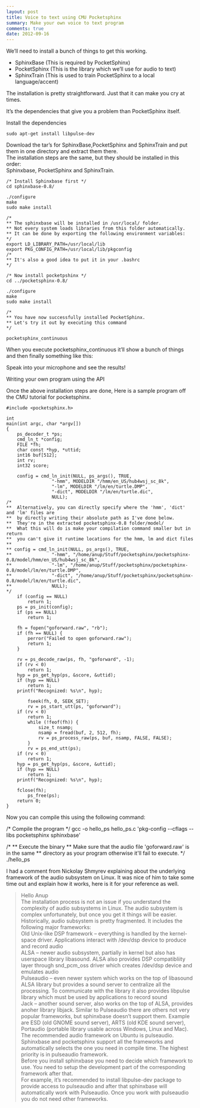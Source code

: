 ```yaml
---
layout: post
title: Voice to text using CMU Pocketsphinx
summary: Make your own voice to text program
comments: true
date: 2012-09-16
---
```

We’ll need to install a bunch of things to get this working.

* SphinxBase (This is required by PocketSphinx)
* PocketSphinx (This is the library which we’ll use for audio to text)
* SphinxTrain (This is used to train PocketSphinx to a local language/accent)

The installation is pretty straightforward. Just that it can make you cry at times.

It’s the dependencies that give you a problem than PocketSphinx itself.

Install the dependencies
```
sudo apt-get install libpulse-dev
```

Download the tar’s for SphinxBase,PocketSphinx and SphinxTrain and put them in one directory and extract them there.<br>
The installation steps are the same, but they should be installed in this order:<br>
Sphinxbase, PocketSphinx and SphinxTrain.<br>

```
/* Install Sphinxbase first */
cd sphinxbase-0.8/ 

./configure
make
sudo make install

/* 
** The sphinxbase will be installed in /usr/local/ folder. 
** Not every system loads libraries from this folder automatically. 
** It can be done by exporting the following environment variables:
*/
export LD_LIBRARY_PATH=/usr/local/lib
export PKG_CONFIG_PATH=/usr/local/lib/pkgconfig
/*
** It's also a good idea to put it in your .bashrc
*/

/* Now install pocketpshinx */
cd ../pocketsphinx-0.8/

./configure
make
sudo make install

/*
** You have now successfully installed PocketSphinx. 
** Let's try it out by executing this command  
*/

pocketsphinx_continuous
```

When you execute pocketsphinx_continuous it’ll show a bunch of things and then finally something like this:

Speak into your microphone and see the results!

Writing your own program using the API

Once the above installation steps are done,
Here is a sample program off the CMU tutorial for pocketsphinx.

```
#include <pocketsphinx.h>

int
main(int argc, char *argv[])
{
	ps_decoder_t *ps;
	cmd_ln_t *config;
	FILE *fh;
	char const *hyp, *uttid;
	int16 buf[512];
	int rv;
	int32 score;

	config = cmd_ln_init(NULL, ps_args(), TRUE,
			     "-hmm", MODELDIR "/hmm/en_US/hub4wsj_sc_8k",
			     "-lm", MODELDIR "/lm/en/turtle.DMP",
			     "-dict", MODELDIR "/lm/en/turtle.dic",
			     NULL);
/*
**  Alternatively, you can directly specify where the 'hmm', 'dict' and 'lm' files are
**  by directly writing their absolute path as I've done below. 
**  They're in the extracted pocketsphinx-0.8 folder/model/
**  What this will do is make your compilation command smaller but in return
**  you can't give it runtime locations for the hmm, lm and dict files
**
** config = cmd_ln_init(NULL, ps_args(), TRUE,               
** 			     "-hmm", "/home/anup/Stuff/pocketsphinx/pocketsphinx-0.8/model/hmm/en_US/hub4wsj_sc_8k",
** 			     "-lm", "/home/anup/Stuff/pocketsphinx/pocketsphinx-0.8/model/lm/en/turtle.DMP",
** 			     "-dict", "/home/anup/Stuff/pocketsphinx/pocketsphinx-0.8/model/lm/en/turtle.dic",
** 			     NULL);
*/
	if (config == NULL)
		return 1;
	ps = ps_init(config);
	if (ps == NULL)
		return 1;

	fh = fopen("goforward.raw", "rb");
	if (fh == NULL) {
		perror("Failed to open goforward.raw");
		return 1;
	}

	rv = ps_decode_raw(ps, fh, "goforward", -1);
	if (rv < 0)
		return 1;
	hyp = ps_get_hyp(ps, &score, &uttid);
	if (hyp == NULL)
		return 1;
	printf("Recognized: %s\n", hyp);

        fseek(fh, 0, SEEK_SET);
        rv = ps_start_utt(ps, "goforward");
	if (rv < 0)
		return 1;
        while (!feof(fh)) {
            size_t nsamp;
            nsamp = fread(buf, 2, 512, fh);
            rv = ps_process_raw(ps, buf, nsamp, FALSE, FALSE);
        }
        rv = ps_end_utt(ps);
	if (rv < 0)
		return 1;
	hyp = ps_get_hyp(ps, &score, &uttid);
	if (hyp == NULL)
		return 1;
	printf("Recognized: %s\n", hyp);

	fclose(fh);
        ps_free(ps);
	return 0;
}
```

Now you can compile this using the following command:


/* Compile the program */
gcc -o hello_ps hello_ps.c 'pkg-config --cflags --libs pocketsphinx sphinxbase'

/*
** Execute the binary
** Make sure that the audio file 'goforward.raw' is in the same 
** directory as your program otherwise it'll fail to execute.
*/
./hello_ps

I had a comment from Nickolay Shmyrev explaining about the underlying framework of the audio subsystem on Linux.
It was nice of him to take some time out and explain how it works, here is it for your reference as well.

> Hello Anup <br>
> The installation process is not an issue if you understand the complexity of audio subsystems in Linux. The audio subsystem is complex unfortunately, but once you get it things will be easier. <br>
> Historically, audio subsystem is pretty fragmented. It includes the following major frameworks: <br>
> Old Unix-like DSP framework – everything is handled by the kernel-space driver. Applications interact with /dev/dsp device to produce and record audio <br>
> ALSA – newer audio subsystem, partially in kernel but also has userspace library libasound. ALSA also provides DSP compatibliity layer through snd_pcm_oss driver which creates /dev/dsp device and emulates audio <br>
> Pulseaudio – even newer system which works on the top of libasound ALSA library but provides a sound server to centralize all the processing. To communicate with the library it also provides libpulse library which must be used by applications to record sound <br>
> Jack – another sound server, also works on the top of ALSA, provides anoher library libjack. Similar to Pulseaudio there are others not very popular frameworks, but sphinxbase doesn’t support them. Example are ESD (old GNOME sound server), ARTS (old KDE sound server), Portaudio (portable library usable across Windows, Linux and Mac). <br>
> The recommended audio framework on Ubuntu is pulseaudio. <br>
> Sphinxbase and pocketsphinx support all the frameworks and automatically selects the one you need in compile time. The highest priority is in pulseaudio framework. <br>
> Before you install sphinxbase you need to decide which framework to use. You need to setup the development part of the corresponding framework after that. <br>
> For example, it’s recommended to install libpulse-dev package to provide access to pulseaudio and after that sphinxbase will automatically work with Pulseaudio. Once you work with pulseaudio you do not need other frameworks. <br>
